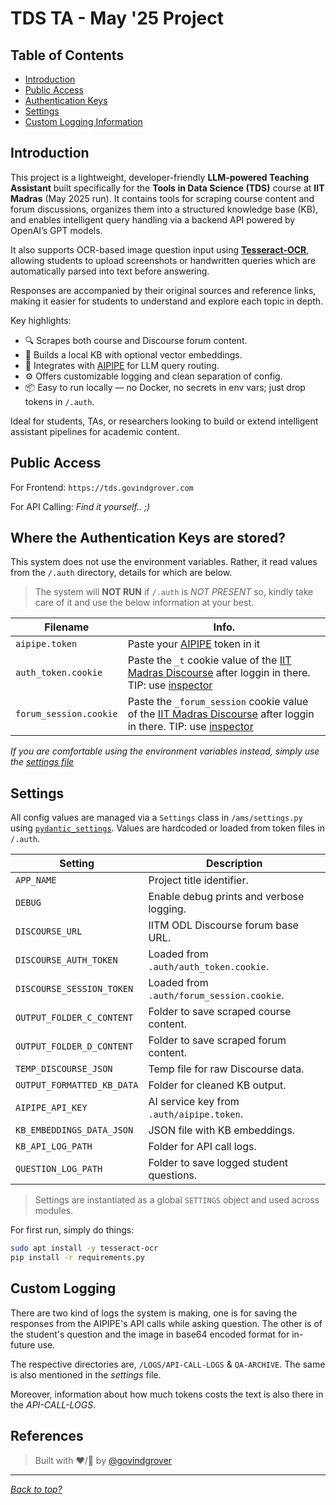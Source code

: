 # TDS TA - May '25 Project

## Table of Contents

- [Introduction](#introduction)
- [Public Access](#public-access)
- [Authentication Keys](#where-the-authentication-keys-are-stored)
- [Settings](#settings)
- [Custom Logging Information](#custom-logging)

## Introduction

This project is a lightweight, developer-friendly **LLM-powered Teaching Assistant** built specifically for the **Tools in Data Science (TDS)** course at **IIT Madras** (May 2025 run). It contains tools for scraping course content and forum discussions, organizes them into a structured knowledge base (KB), and enables intelligent query handling via a backend API powered by OpenAI’s GPT models.

It also supports OCR-based image question input using [**Tesseract-OCR**](https://tesseract-ocr.github.io/), allowing students to upload screenshots or handwritten queries which are automatically parsed into text before answering.

Responses are accompanied by their original sources and reference links, making it easier for students to understand and explore each topic in depth.

Key highlights:
- 🔍 Scrapes both course and Discourse forum content.
- 🧠 Builds a local KB with optional vector embeddings.
- 🤖 Integrates with [AIPIPE](https://aipipe.org/) for LLM query routing.
- ⚙️ Offers customizable logging and clean separation of config.
- 📦 Easy to run locally — no Docker, no secrets in env vars; just drop tokens in `/.auth`.

Ideal for students, TAs, or researchers looking to build or extend intelligent assistant pipelines for academic content.

## Public Access
For Frontend: `https://tds.govindgrover.com`

For API Calling: *Find it yourself.. ;)*

## Where the Authentication Keys are stored?
This system does not use the environment variables. Rather, it read values from the `/.auth` directory, details for which are below.

> The system will **NOT RUN** if `/.auth` is *NOT PRESENT* so, kindly take care of it and use the below information at your best.

|**Filename**|**Info.**|
|---|---|
|`aipipe.token`|Paste your [AIPIPE](https://aipipe.org/) token in it|
|`auth_token.cookie`|Paste the `_t` cookie value of the [IIT Madras Discourse](https://discourse.onlinedegree.iitm.ac.in/) after loggin in there. TIP: use [inspector](https://developer.mozilla.org/en-US/docs/Learn_web_development/Howto/Tools_and_setup/What_are_browser_developer_tools)|
|`forum_session.cookie`|Paste the `_forum_session` cookie value of the [IIT Madras Discourse](https://discourse.onlinedegree.iitm.ac.in/) after loggin in there. TIP: use [inspector](https://developer.mozilla.org/en-US/docs/Learn_web_development/Howto/Tools_and_setup/What_are_browser_developer_tools)|

*If you are comfortable using the environment variables instead, simply use the [settings file]()*

## Settings

All config values are managed via a `Settings` class in `/ams/settings.py` using [`pydantic_settings`](https://docs.pydantic.dev/latest/concepts/pydantic_settings/). Values are hardcoded or loaded from token files in `/.auth`.

| Setting                     | Description                                      |
|-----------------------------|--------------------------------------------------|
| `APP_NAME`                  | Project title identifier.                        |
| `DEBUG`                     | Enable debug prints and verbose logging.         |
| `DISCOURSE_URL`             | IITM ODL Discourse forum base URL.              |
| `DISCOURSE_AUTH_TOKEN`      | Loaded from `.auth/auth_token.cookie`.          |
| `DISCOURSE_SESSION_TOKEN`   | Loaded from `.auth/forum_session.cookie`.       |
| `OUTPUT_FOLDER_C_CONTENT`   | Folder to save scraped course content.          |
| `OUTPUT_FOLDER_D_CONTENT`   | Folder to save scraped forum content.           |
| `TEMP_DISCOURSE_JSON`       | Temp file for raw Discourse data.               |
| `OUTPUT_FORMATTED_KB_DATA`  | Folder for cleaned KB output.                   |
| `AIPIPE_API_KEY`            | AI service key from `.auth/aipipe.token`.       |
| `KB_EMBEDDINGS_DATA_JSON`   | JSON file with KB embeddings.                   |
| `KB_API_LOG_PATH`           | Folder for API call logs.                       |
| `QUESTION_LOG_PATH`         | Folder to save logged student questions.        |


> Settings are instantiated as a global `SETTINGS` object and used across modules.

For first run, simply do things:
```bash
sudo apt install -y tesseract-ocr
pip install -r requirements.py
```

## Custom Logging

There are two kind of logs the system is making, one is for saving the responses from the AIPIPE's API calls while asking question. The other is of the student's question and the image in  base64 encoded format for in-future use.

The respective directories are, `/LOGS/API-CALL-LOGS` & `QA-ARCHIVE`. The same is also mentioned in the *settings* file.

Moreover, information about how much tokens costs the text is also there in the *API-CALL-LOGS*.

## References


> Built with ❤️/🧠 by [@govindgrover](https://in.linkedin.com/in/govindgrover)
---
*[Back to top?](#table-of-contents)*
